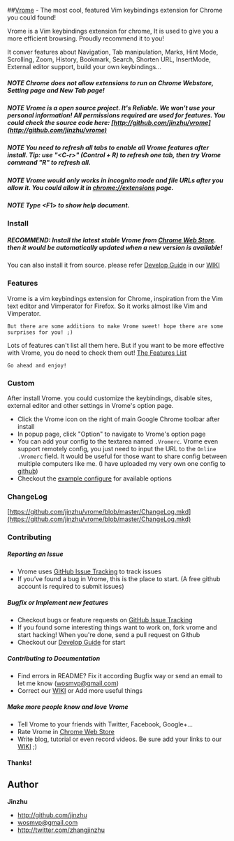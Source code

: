 ##[Vrome](http://github.com/jinzhu/vrome) - The most cool, featured Vim keybindings extension for Chrome you could found!

Vrome is a Vim keybindings extension for chrome, It is used to give you a more efficient browsing. Proudly recommend it to you!

It conver features about Navigation, Tab manipulation, Marks, Hint Mode, Scrolling, Zoom, History, Bookmark, Search, Shorten URL, InsertMode, External editor support, build your own keybindings...


##### *NOTE* Chrome does not allow extensions to run on Chrome Webstore, Setting page and New Tab page!
##### *NOTE* Vrome is a open source project. It's Reliable. We won't use your personal information! All permissions required are used for features. You could check the source code here: [http://github.com/jinzhu/vrome](http://github.com/jinzhu/vrome)
##### *NOTE* You need to refresh all tabs to enable all Vrome features after install. Tip: use "\<C-r\>" (Control + R) to refresh one tab, then try Vrome command "R" to refresh all.
##### *NOTE* Vrome would only works in incognito mode and file URLs after you allow it. You could allow it in [chrome://extensions](chrome://extensions) page.
##### *NOTE* Type \<F1\> to show help document.


### Install

##### RECOMMEND: Install the latest stable Vrome from [Chrome Web Store](https://chrome.google.com/webstore/detail/godjoomfiimiddapohpmfklhgmbfffjj/details). then it would be automatically updated when a new version is available!

You can also install it from source. please refer [Develop Guide](https://github.com/jinzhu/vrome/wiki/Develop-Guide) in our [WIKI](https://github.com/jinzhu/vrome/wiki)


### Features

  Vrome is a vim keybindings extension for Chrome, inspiration from the Vim text editor and Vimperator for Firefox. So it works almost like Vim and Vimperator.

	But there are some additions to make Vrome sweet! hope there are some surprises for you! ;)

  Lots of features can't list all them here. But if you want to be more effective with Vrome, you do need to check them out! [The Features List](https://github.com/jinzhu/vrome/blob/master/Features.mkd)

	Go ahead and enjoy!


### Custom

  After install Vrome. you could customize the keybindings, disable sites, external editor and other settings in Vrome's option page.

  * Click the Vrome icon on the right of main Google Chrome toolbar after install
  * In popup page, click "Option" to navigate to Vrome's option page
  * You can add your config to the textarea named `.Vromerc`.
		Vrome even support remotely config, you just need to input the URL to the `Online .Vromerc` field.
    It would be useful for those want to share config between multiple computers like me.
		(I have uploaded my very own one config to [github](https://raw.github.com/jinzhu/configure/master/.vromerc))
  * Checkout the [example configure](http://wiki.github.com/jinzhu/vrome/vromerc-example-file) for available options


### ChangeLog

  [https://github.com/jinzhu/vrome/blob/master/ChangeLog.mkd](https://github.com/jinzhu/vrome/blob/master/ChangeLog.mkd)


### Contributing

##### Reporting an Issue
  * Vrome uses [GitHub Issue Tracking](https://github.com/jinzhu/vrome/issues) to track issues
  * If you’ve found a bug in Vrome, this is the place to start. (A free github account is required to submit issues)

##### Bugfix or Implement new features
  * Checkout bugs or feature requests on [GitHub Issue Tracking](https://github.com/jinzhu/vrome/issues)
  * If you found some interesting things want to work on, fork vrome and start hacking! When you're done, send a pull request on Github
  * Checkout our [Develop Guide](https://github.com/jinzhu/vrome/wiki/Develop-Guide) for start

##### Contributing to Documentation
  * Find errors in README? Fix it according Bugfix way or send an email to let me know (wosmvp@gmail.com)
  * Correct our [WIKI](https://github.com/jinzhu/vrome/wiki) or Add more useful things

##### Make more people know and love Vrome
  * Tell Vrome to your friends with Twitter, Facebook, Google+...
  * Rate Vrome in [Chrome Web Store](https://chrome.google.com/webstore/detail/godjoomfiimiddapohpmfklhgmbfffjj/details)
  * Write blog, tutorial or even record videos. Be sure add your links to our [WIKI](https://github.com/jinzhu/vrome/wiki) ;)

#### Thanks!

## Author ##
**Jinzhu**
 * <http://github.com/jinzhu>
 * <wosmvp@gmail.com>
 * <http://twitter.com/zhangjinzhu>
